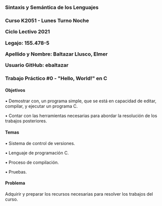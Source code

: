 <h3> Sintaxis y Semántica de los Lenguajes <h3>

Curso K2051 - Lunes Turno Noche

Ciclo Lectivo 2021

Legajo: 155.478-5

Apellido y Nombre: Baltazar Llusco, Elmer

Usuario GitHub: ebaltazar

<h3> Trabajo Práctico #0 - "Hello, World!" en C</h3>

<h4> Objetivos </h4>

• Demostrar con, un programa simple, que se está en capacidad de editar,
compilar, y ejecutar un programa C.

• Contar con las herramientas necesarias para abordar la resolución de los
trabajos posteriores.

<h4> Temas </h4>

• Sistema de control de versiones.

• Lenguaje de programación C.

• Proceso de compilación.

• Pruebas.

<h4> Problema </h4>

Adquirir y preparar los recursos necesarias para resolver los trabajos del curso.
